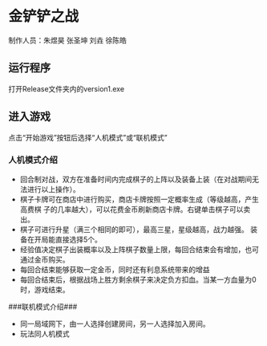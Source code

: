 # 金铲铲之战 #
制作人员：朱煜昊 张圣坤 刘垚 徐陈皓


## 运行程序 ##

打开Release文件夹内的version1.exe

## 进入游戏 ##

点击“开始游戏”按钮后选择“人机模式”或“联机模式”

### 人机模式介绍 ###

- 回合制对战，双方在准备时间内完成棋子的上阵以及装备上装（在对战期间无法进行以上操作）。 
- 棋子卡牌可在商店中进行购买，商店卡牌按照一定概率生成（等级越高，产生高费棋 子的几率越大），可以花费金币刷新商店卡牌。右键单击棋子可以卖出。 
- 棋子可进行升星（满三个相同的即可），最高三星，星级越高，战力越强。 装备在开局能直接选择5个。
- 经验值决定棋子出装概率以及上阵棋子数量上限，每回合结束会有增加，也可通过金币购买。 
- 每回合结束能够获取一定金币，同时还有利息系统带来的增益 
- 每回合结束后，根据战场上胜方剩余棋子来决定负方扣血。当某一方血量为0时，游戏结束。

###联机模式介绍###

- 同一局域网下，由一人选择创建房间，另一人选择加入房间。
- 玩法同人机模式

